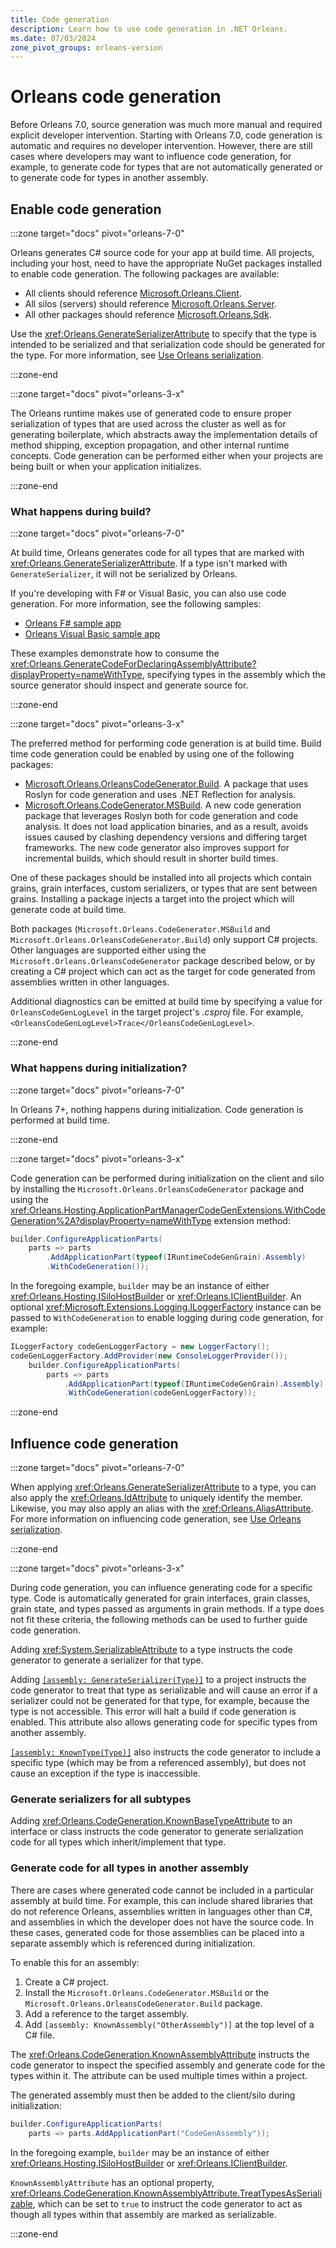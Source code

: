 ```yaml
---
title: Code generation
description: Learn how to use code generation in .NET Orleans.
ms.date: 07/03/2024
zone_pivot_groups: orleans-version
---
```


# Orleans code generation

Before Orleans 7.0, source generation was much more manual and required explicit developer intervention. Starting with Orleans 7.0, code generation is automatic and requires no developer intervention. However, there are still cases where developers may want to influence code generation, for example, to generate code for types that are not automatically generated or to generate code for types in another assembly.

## Enable code generation

<!-- markdownlint-disable MD044 -->
:::zone target="docs" pivot="orleans-7-0"
<!-- markdownlint-enable MD044 -->

Orleans generates C# source code for your app at build time. All projects, including your host, need to have the appropriate NuGet packages installed to enable code generation. The following packages are available:

- All clients should reference [Microsoft.Orleans.Client](https://nuget.org/packages/Microsoft.Orleans.Client).
- All silos (servers) should reference [Microsoft.Orleans.Server](https://nuget.org/packages/Microsoft.Orleans.Server).
- All other packages should reference [Microsoft.Orleans.Sdk](https://nuget.org/packages/Microsoft.Orleans.Sdk).

Use the <xref:Orleans.GenerateSerializerAttribute> to specify that the type is intended to be serialized and that serialization code should be generated for the type. For more information, see [Use Orleans serialization](../host/configuration-guide/serialization.md#use-orleans-serialization).

:::zone-end

<!-- markdownlint-disable MD044 -->
:::zone target="docs" pivot="orleans-3-x"
<!-- markdownlint-enable MD044 -->

The Orleans runtime makes use of generated code to ensure proper serialization of types that are used across the cluster as well as for generating boilerplate, which abstracts away the implementation details of method shipping, exception propagation, and other internal runtime concepts. Code generation can be performed either when your projects are being built or when your application initializes.

:::zone-end

### What happens during build?

<!-- markdownlint-disable MD044 -->
:::zone target="docs" pivot="orleans-7-0"
<!-- markdownlint-enable MD044 -->

At build time, Orleans generates code for all types that are marked with <xref:Orleans.GenerateSerializerAttribute>. If a type isn't marked with `GenerateSerializer`, it will not be serialized by Orleans.

If you're developing with F# or Visual Basic, you can also use code generation. For more information, see the following samples:

- [Orleans F# sample app](/samples/dotnet/samples/orleans-fsharp-sample)
- [Orleans Visual Basic sample app](/samples/dotnet/samples/orleans-vb-sample)

These examples demonstrate how to consume the <xref:Orleans.GenerateCodeForDeclaringAssemblyAttribute?displayProperty=nameWithType>, specifying types in the assembly which the source generator should inspect and generate source for.

:::zone-end

<!-- markdownlint-disable MD044 -->
:::zone target="docs" pivot="orleans-3-x"
<!-- markdownlint-enable MD044 -->

The preferred method for performing code generation is at build time. Build time code generation could be enabled by using one of the following packages:

+ [Microsoft.Orleans.OrleansCodeGenerator.Build](https://www.nuget.org/packages/Microsoft.Orleans.OrleansCodeGenerator.Build/). A package that uses Roslyn for code generation and uses .NET Reflection for analysis.
+ [Microsoft.Orleans.CodeGenerator.MSBuild](https://www.nuget.org/packages/Microsoft.Orleans.CodeGenerator.MSBuild/). A new code generation package that leverages Roslyn both for code generation and code analysis. It does not load application binaries, and as a result, avoids issues caused by clashing dependency versions and differing target frameworks. The new code generator also improves support for incremental builds, which should result in shorter build times.

One of these packages should be installed into all projects which contain grains, grain interfaces, custom serializers, or types that are sent between grains. Installing a package injects a target into the project which will generate code at build time.

Both packages (`Microsoft.Orleans.CodeGenerator.MSBuild` and `Microsoft.Orleans.OrleansCodeGenerator.Build`) only support C# projects. Other languages are supported either using the `Microsoft.Orleans.OrleansCodeGenerator` package described below, or by creating a C# project which can act as the target for code generated from assemblies written in other languages.

Additional diagnostics can be emitted at build time by specifying a value for `OrleansCodeGenLogLevel` in the target project's *.csproj* file. For example, `<OrleansCodeGenLogLevel>Trace</OrleansCodeGenLogLevel>`.

:::zone-end

### What happens during initialization?

<!-- markdownlint-disable MD044 -->
:::zone target="docs" pivot="orleans-7-0"
<!-- markdownlint-enable MD044 -->

In Orleans 7+, nothing happens during initialization. Code generation is performed at build time.

:::zone-end

<!-- markdownlint-disable MD044 -->
:::zone target="docs" pivot="orleans-3-x"
<!-- markdownlint-enable MD044 -->

Code generation can be performed during initialization on the client and silo by installing the `Microsoft.Orleans.OrleansCodeGenerator` package and using the <xref:Orleans.Hosting.ApplicationPartManagerCodeGenExtensions.WithCodeGeneration%2A?displayProperty=nameWithType> extension method:

```csharp
builder.ConfigureApplicationParts(
    parts => parts
        .AddApplicationPart(typeof(IRuntimeCodeGenGrain).Assembly)
        .WithCodeGeneration());
```

In the foregoing example, `builder` may be an instance of either <xref:Orleans.Hosting.ISiloHostBuilder> or <xref:Orleans.IClientBuilder>.
An optional <xref:Microsoft.Extensions.Logging.ILoggerFactory> instance can be passed to `WithCodeGeneration` to enable logging during code generation, for example:

```csharp
ILoggerFactory codeGenLoggerFactory = new LoggerFactory();
codeGenLoggerFactory.AddProvider(new ConsoleLoggerProvider());
    builder.ConfigureApplicationParts(
        parts => parts
            .AddApplicationPart(typeof(IRuntimeCodeGenGrain).Assembly)
            .WithCodeGeneration(codeGenLoggerFactory));
```

:::zone-end

## Influence code generation

<!-- markdownlint-disable MD044 -->
:::zone target="docs" pivot="orleans-7-0"
<!-- markdownlint-enable MD044 -->

When applying <xref:Orleans.GenerateSerializerAttribute> to a type, you can also apply the <xref:Orleans.IdAttribute> to uniquely identify the member. Likewise, you may also apply an alias with the <xref:Orleans.AliasAttribute>. For more information on influencing code generation, see [Use Orleans serialization](../host/configuration-guide/serialization.md#use-orleans-serialization).

:::zone-end

<!-- markdownlint-disable MD044 -->
:::zone target="docs" pivot="orleans-3-x"
<!-- markdownlint-enable MD044 -->

During code generation, you can influence generating code for a specific type. Code is automatically generated for grain interfaces, grain classes, grain state, and types passed as arguments in grain methods. If a type does not fit these criteria, the following methods can be used to further guide code generation.

Adding <xref:System.SerializableAttribute> to a type instructs the code generator to generate a serializer for that type.

Adding [`[assembly: GenerateSerializer(Type)]`](xref:Orleans.CodeGeneration.GenerateSerializerAttribute) to a project instructs the code generator to treat that type as serializable and will cause an error if a serializer could not be generated for that type, for example, because the type is not accessible. This error will halt a build if code generation is enabled. This attribute also allows generating code for specific types from another assembly.

[`[assembly: KnownType(Type)]`](xref:Orleans.CodeGeneration.KnownTypeAttribute) also instructs the code generator to include a specific type (which may be from a referenced assembly), but does not cause an exception if the type is inaccessible.

### Generate serializers for all subtypes

Adding <xref:Orleans.CodeGeneration.KnownBaseTypeAttribute> to an interface or class instructs the code generator to generate serialization code for all types which inherit/implement that type.

### Generate code for all types in another assembly

There are cases where generated code cannot be included in a particular assembly at build time. For example, this can include shared libraries that do not reference Orleans, assemblies written in languages other than C#, and assemblies in which the developer does not have the source code. In these cases, generated code for those assemblies can be placed into a separate assembly which is referenced during initialization.

To enable this for an assembly:

1. Create a C# project.
1. Install the `Microsoft.Orleans.CodeGenerator.MSBuild` or the `Microsoft.Orleans.OrleansCodeGenerator.Build` package.
1. Add a reference to the target assembly.
1. Add `[assembly: KnownAssembly("OtherAssembly")]` at the top level of a C# file.

The <xref:Orleans.CodeGeneration.KnownAssemblyAttribute> instructs the code generator to inspect the specified assembly and generate code for the types within it. The attribute can be used multiple times within a project.

The generated assembly must then be added to the client/silo during initialization:

```csharp
builder.ConfigureApplicationParts(
    parts => parts.AddApplicationPart("CodeGenAssembly"));
```

In the foregoing example, `builder` may be an instance of either <xref:Orleans.Hosting.ISiloHostBuilder> or <xref:Orleans.IClientBuilder>.

`KnownAssemblyAttribute` has an optional property, <xref:Orleans.CodeGeneration.KnownAssemblyAttribute.TreatTypesAsSerializable>, which can be set to `true` to instruct the code generator to act as though all types within that assembly are marked as serializable.

:::zone-end

